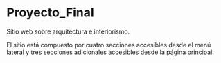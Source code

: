 # Proyecto_Final

Sitio web sobre arquitectura e interiorismo. 

El sitio está compuesto por cuatro secciones accesibles desde el menú lateral y tres secciones adicionales accesibles desde la página principal. 

